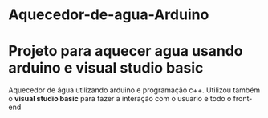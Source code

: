 # Aquecedor-de-agua-Arduino
# Projeto para aquecer agua usando arduino e visual studio basic
Aquecedor de água utilizando arduino e programação c++.
Utilizou também o **visual studio basic** para fazer a interação com o usuario e todo o front-end
